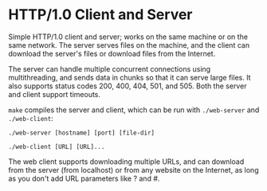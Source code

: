 # HTTP/1.0 Client and Server

Simple HTTP/1.0 client and server; works on the same machine or on the same network. The server serves files on the machine, and the client can download the server's files or download files from the Internet.

The server can handle multiple concurrent connections using multithreading, and sends data in chunks so that it can serve large files. It also supports status codes 200, 400, 404, 501, and 505. Both the server and client support timeouts.

`make` compiles the server and client, which can be run with `./web-server` and `./web-client`:

`./web-server [hostname] [port] [file-dir]`

`./web-client [URL] [URL]...`

The web client supports downloading multiple URLs, and can download from the server (from localhost) or from any website on the Internet, as long as you don't add URL parameters like ? and #.
